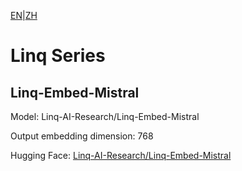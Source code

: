 [EN](README.md)|[ZH](../../../../zh/general_embedding/text_embedding/linq_series/README.md)

# Linq Series

## Linq-Embed-Mistral

Model: Linq-AI-Research/Linq-Embed-Mistral

Output embedding dimension: 768

Hugging Face: [Linq-AI-Research/Linq-Embed-Mistral](https://huggingface.co/Linq-AI-Research/Linq-Embed-Mistral) 